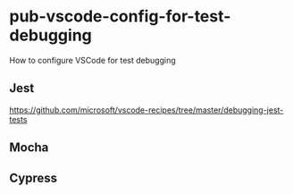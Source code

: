 # pub-vscode-config-for-test-debugging
How to configure VSCode for test debugging

## Jest

https://github.com/microsoft/vscode-recipes/tree/master/debugging-jest-tests

## Mocha


## Cypress

